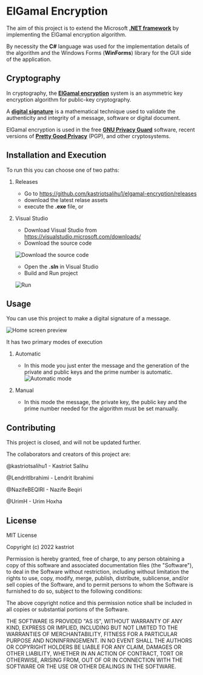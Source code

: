 # ElGamal Encryption

The aim of this project is to extend the Microsoft **[.NET framework](https://dotnet.microsoft.com/en-us/)** by implementing the ElGamal encryption algorithm.

By necessity the **C#** language was used for the implementation details of the algorithm and the Windows Forms (**WinForms**) library for the GUI side of the application.

## Cryptography

In cryptography, the **[ElGamal encryption](https://en.wikipedia.org/wiki/ElGamal_encryption)** system is an asymmetric key encryption algorithm for public-key cryptography.

A **[digital signature](https://en.wikipedia.org/wiki/Digital_signature)** is a mathematical technique used to validate the authenticity and integrity of a message, software or digital document.

ElGamal encryption is used in the free **[GNU Privacy Guard](https://gnupg.org/)** software, recent versions of **[Pretty Good Privacy](https://en.wikipedia.org/wiki/Pretty_Good_Privacy)** (PGP), and other cryptosystems.

## Installation and Execution
To run this you can choose one of two paths:

1. Releases
   - Go to https://github.com/kastriotsalihu1/elgamal-encryption/releases
   - download the latest relase assets
   - execute the **.exe** file, or

2. Visual Studio
   - Download Visual Studio from https://visualstudio.microsoft.com/downloads/
   - Download the source code 
   
   ![Download the source code](https://drive.google.com/uc?export=view&id=1svkjbWMWeZK4RJ9Q5mRAlzBr4gd3W-fT)
   - Open the **.sln** in Visual Studio
   - Build and Run project

   ![Run](https://drive.google.com/uc?export=view&id=1YTl73yACNpHhf5JE7VuXC7dty2DMZIMx)

## Usage

You can use this project to make a digital signature of a message.

![Home screen preview](https://drive.google.com/uc?export=view&id=1DegfzsETtUZEaCHKfA6rj0qXY7cljIhL)

It has two primary modes of execution

1. Automatic
   - In this mode you just enter the message and the generation of the private and public keys and the prime number is automatic.
![Automatic mode](https://drive.google.com/uc?export=view&id=1WE25Nfoq_bUYC2z0cllWuOSTnZLdvNva)

2. Manual
   - In this mode the message, the private key, the public key and the prime number needed for the algorithm must be set manually.


## Contributing

This project is closed, and will not be updated further.

The collaborators and creators of this project are: 

@kastriotsalihu1 - Kastriot Salihu

@LendritIbrahimi - Lendrit Ibrahimi

@NazifeBEQIRI - Nazife Beqiri

@UrimH - Urim Hoxha

## License 

MIT License

Copyright (c) 2022 kastriot

Permission is hereby granted, free of charge, to any person obtaining a copy
of this software and associated documentation files (the "Software"), to deal
in the Software without restriction, including without limitation the rights
to use, copy, modify, merge, publish, distribute, sublicense, and/or sell
copies of the Software, and to permit persons to whom the Software is
furnished to do so, subject to the following conditions:

The above copyright notice and this permission notice shall be included in all
copies or substantial portions of the Software.

THE SOFTWARE IS PROVIDED "AS IS", WITHOUT WARRANTY OF ANY KIND, EXPRESS OR
IMPLIED, INCLUDING BUT NOT LIMITED TO THE WARRANTIES OF MERCHANTABILITY,
FITNESS FOR A PARTICULAR PURPOSE AND NONINFRINGEMENT. IN NO EVENT SHALL THE
AUTHORS OR COPYRIGHT HOLDERS BE LIABLE FOR ANY CLAIM, DAMAGES OR OTHER
LIABILITY, WHETHER IN AN ACTION OF CONTRACT, TORT OR OTHERWISE, ARISING FROM,
OUT OF OR IN CONNECTION WITH THE SOFTWARE OR THE USE OR OTHER DEALINGS IN THE
SOFTWARE.

